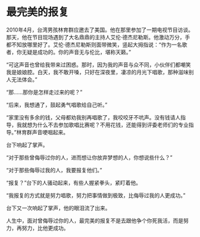 # 最完美的报复

2010年4月，台湾男孩林育群应邀去了美国。他在那里参加了一期电视节目访谈。那天，他在节目现场遇到了大名鼎鼎的主持人艾伦·德杰尼勒斯。他激动万分，手都不知放哪里好了。艾伦·德杰尼勒斯则面带微笑，竖起大拇指说：“作为一名歌者，你无疑是成功的。你的声音无与伦比，堪称天籁。” 

“可这声音也曾给我带来过困惑。那时，因为我的声音与众不同，小伙伴们都嘲笑我是娘娘腔。白天，我不敢开嗓，只好在深夜里，凄凉的月光下唱歌，那种滋味别人无法体会。” 

“那……那你是怎样走过来的呢？” 

“后来，我想通了，鼓起勇气唱歌给自己听。” 

“家里没有多余的钱，父母都劝我别再唱歌了，我咬咬牙不吭声。没有钱请人指导，我就想为什么不去参加歌唱比赛呢？不用花钱，还能得到评委老师们的专业指导。”林育群声音哽咽起来。 

台下响起了掌声。 

“对于那些曾侮辱过你的人，进而想让你放弃梦想的人，你想说些什么？” 

“对于那些侮辱过我的人，我要报复他们。” 

“报复？”台下的人骚动起来，有些人握紧拳头，紧盯着他。 

“我报复的方式就是努力唱歌，努力把事情做到极致，比侮辱过我的人更成功。” 

台下又一次响起了掌声，他的眼泪流了出来。 

人生中，面对曾侮辱过你的人，最完美的报复不是去跟他争个你死我活，而是努力，再努力，比他更成功。